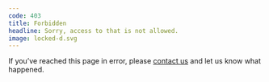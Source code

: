 ```yaml
---
code: 403
title: Forbidden
headline: Sorry, access to that is not allowed.
image: locked-d.svg
---
```

If you’ve reached this page in error,
please [contact us](https://www.ted.com/contact)
and let us know what happened.

